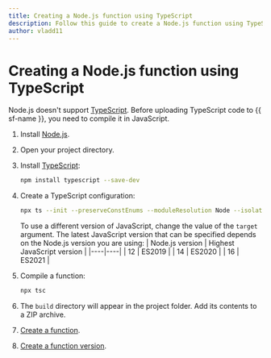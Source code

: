 ```yaml
---
title: Creating a Node.js function using TypeScript
description: Follow this guide to create a Node.js function using TypeScript.
author: vladd11
---
```


# Creating a Node.js function using TypeScript

Node.js doesn't support [TypeScript](https://www.typescriptlang.org/). Before uploading TypeScript code to {{ sf-name }}, you need to compile it in JavaScript.

1. Install [Node.js](https://nodejs.org/en/).
1. Open your project directory.
1. Install [TypeScript](https://www.typescriptlang.org/download):
    ```bash
    npm install typescript --save-dev
    ```
1. Create a TypeScript configuration:
    ```bash
    npx ts --init --preserveConstEnums --moduleResolution Node --isolatedModules --outDir build --strict false --target ES2021
    ```

    To use a different version of JavaScript, change the value of the `target` argument. The latest JavaScript version that can be specified depends on the Node.js version you are using:
    | Node.js version | Highest JavaScript version |
    |----|----|
    | 12 | ES2019 |
    | 14 | ES2020 |
    | 16 | ES2021 |

1. Compile a function:
    ```bash
    npx tsc
    ```
1. The `build` directory will appear in the project folder. Add its contents to a ZIP archive.
1. [Create a function](../operations/function/function-create.md).
1. [Create a function version](../operations/function/version-manage.md).
